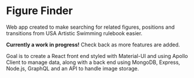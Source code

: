 # Figure Finder

Web app created to make searching for related figures, positions and transitions from USA Artistic Swimming rulebook easier.

**Currently a work in progress!** Check back as more features are added.

Goal is to create a React front end styled with Material-UI and using Apollo Client to manage data, along with a back end using MongoDB, Express, Node.js, GraphQL and an API to handle image storage.
